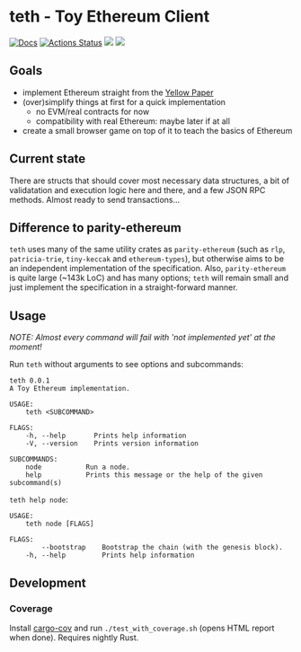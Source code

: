 # teth - Toy Ethereum Client
[![Docs](https://img.shields.io/badge/docs-github.io-informational.svg)](https://bwasty.github.io/teth/teth/index.html)
[![Actions Status](https://wdp9fww0r9.execute-api.us-west-2.amazonaws.com/production/badge/bwasty/teth?style=flat)](https://github.com/bwasty/teth/actions) [![](https://tokei.rs/b1/github/bwasty/teth)](https://github.com/Aaronepower/tokei) [![](https://tokei.rs/b1/github/bwasty/teth?category=comments)](https://github.com/Aaronepower/tokei) 

## Goals
* implement Ethereum straight from the [Yellow Paper](https://github.com/ethereum/yellowpaper/)
* (over)simplify things at first for a quick implementation
  - no EVM/real contracts for now
  - compatibility with real Ethereum: maybe later if at all
* create a small browser game on top of it to teach the basics of Ethereum

## Current state
There are structs that should cover most necessary data structures, a bit of validatation and execution logic here and there, and a few JSON RPC methods. Almost ready to send transactions...

## Difference to parity-ethereum
`teth` uses many of the same utility crates as `parity-ethereum` (such as `rlp`, `patricia-trie`, `tiny-keccak` and `ethereum-types`), but otherwise aims to be an independent implementation of the specification. Also, `parity-ethereum` is quite large (~143k LoC) and has many options; `teth` will remain small and just implement the specification in a straight-forward manner.

## Usage
_NOTE: Almost every command will fail with 'not implemented yet' at the moment!_

Run `teth` without arguments to see options and subcommands:
```
teth 0.0.1
A Toy Ethereum implementation.

USAGE:
    teth <SUBCOMMAND>

FLAGS:
    -h, --help       Prints help information
    -V, --version    Prints version information

SUBCOMMANDS:
    node           Run a node.
    help           Prints this message or the help of the given subcommand(s)
```
`teth help node`:
```
USAGE:
    teth node [FLAGS]

FLAGS:
        --bootstrap    Bootstrap the chain (with the genesis block).
    -h, --help         Prints help information
```

## Development

### Coverage
Install [cargo-cov](https://github.com/kennytm/cov) and run `./test_with_coverage.sh` (opens HTML report when done). Requires nightly Rust.
